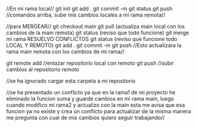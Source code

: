 //En mi rama local//
git init
git add .
git commit -m
git status
git push
//comandos arriba, sube mis cambios locales a mi rama remota//

//para MERGEAR//
git checkout main
git pull (actualiza main local con los cambios de la main remota)
git status (reviso que todo funcione)
git merge mi rama
RESUELVO CONFLICTOS
git status (reviso que funcione todo LOCAL Y REMOTO)
git add .
git commit -m
git push
//Esto actualizara la rama main remota con los cambios de mi rama//

git remote add //enlazar repositorio local con remoto
git push //subir cambios al repositorio remoto

//se ha ignorado cargar esta carpeta a mi repositorio

//se ha presentado un conflicto ya que en la rama1 de mi proyecto 
he eliminado la funcion suma y guarde cambios en mi rama main, 
luego cuando modifico mi rama2 y actualizo con la main 
esta me avisa que esa funcion ya no existe y crea un conflicto para actualizar
de la misma manera me pregunta con cual de mis cambios quiero seguir trabajando//